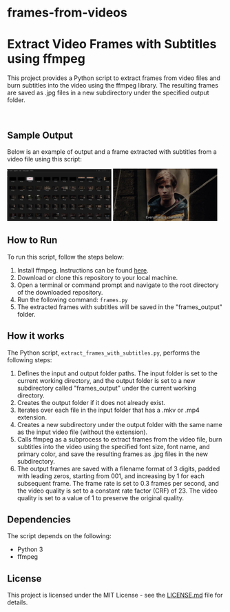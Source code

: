 # frames-from-videos

<html>

<body>
	<h1>Extract Video Frames with Subtitles using ffmpeg</h1>
	<p>This project provides a Python script to extract frames from video files and burn subtitles into the video using the ffmpeg library. The resulting frames are saved as .jpg files in a new subdirectory under the specified output folder.</p>
  <br>
  
  <h2>Sample Output</h2>
<p>Below is an example of output and a frame extracted with subtitles from a video file using this script:</p>
<div>
  <img src="/screenshot.jpg " width="48%" alt="Sample Output" style="display:inline-block;">
  <img src="/frame.jpg" width="48%" alt="frame" style="display:inline-block;">
  
</div>

  
  
  
  
<h2>How to Run</h2>
<p>To run this script, follow the steps below:</p>
<ol>
	<li>Install ffmpeg. Instructions can be found <a href="https://ffmpeg.org/download.html">here</a>.</li>
	<li>Download or clone this repository to your local machine.</li>
	<li>Open a terminal or command prompt and navigate to the root directory of the downloaded repository.</li>
	<li>Run the following command: <code>frames.py</code></li>
	<li>The extracted frames with subtitles will be saved in the "frames_output" folder.</li>
</ol>

<h2>How it works</h2>
<p>The Python script, <code>extract_frames_with_subtitles.py</code>, performs the following steps:</p>
<ol>
	<li>Defines the input and output folder paths. The input folder is set to the current working directory, and the output folder is set to a new subdirectory called "frames_output" under the current working directory.</li>
	<li>Creates the output folder if it does not already exist.</li>
	<li>Iterates over each file in the input folder that has a .mkv or .mp4 extension.</li>
	<li>Creates a new subdirectory under the output folder with the same name as the input video file (without the extension).</li>
	<li>Calls ffmpeg as a subprocess to extract frames from the video file, burn subtitles into the video using the specified font size, font name, and primary color, and save the resulting frames as .jpg files in the new subdirectory.</li>
	<li>The output frames are saved with a filename format of 3 digits, padded with leading zeros, starting from 001, and increasing by 1 for each subsequent frame. The frame rate is set to 0.3 frames per second, and the video quality is set to a constant rate factor (CRF) of 23. The video quality is set to a value of 1 to preserve the original quality.</li>
</ol>

<h2>Dependencies</h2>
<p>The script depends on the following:</p>
<ul>
	<li>Python 3</li>
	<li>ffmpeg</li>
</ul>

<h2>License</h2>
<p>This project is licensed under the MIT License - see the <a href="LICENSE.md">LICENSE.md</a> file for details.</p>
  
</body>
</html>
